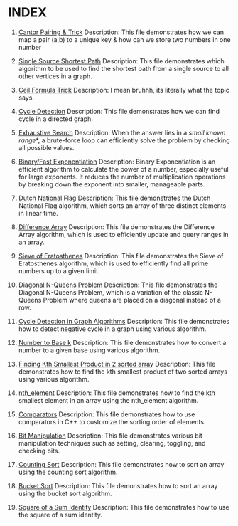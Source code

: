 # INDEX


1. [Cantor Pairing  & Trick](https://github.com/amangh30/dsa/blob/main/Learning/1.md)
   Description: This file demonstrates how we can map a pair (a,b) to a unique key & how can we store two numbers in one number

2. [Single Source Shortest Path](https://github.com/amangh30/dsa/blob/main/Learning/2.md)
   Description: This file demonstrates which algorithm to be used to find the shortest path from a single source to all other vertices in a graph.

3. [Ceil Formula Trick](https://github.com/amangh30/dsa/blob/main/Learning/3.md)
   Description: I mean bruhhh, its literally what the topic says.

4. [Cycle Detection](https://github.com/amangh30/dsa/blob/main/Learning/4.md)
   Description: This file demonstrates how we can find cycle in a directed graph.

5. [Exhaustive Search](https://github.com/amangh30/dsa/blob/main/Learning/5.md)
   Description: When the answer lies in a *small known range**, a brute-force loop can efficiently solve the problem by checking all possible values.

6. [Binary/Fast Exponentiation](https://github.com/amangh30/dsa/blob/main/Learning/6.md)
   Description: Binary Exponentiation is an efficient algorithm to calculate the power of a number, especially useful for large exponents. It reduces the number of multiplication operations by breaking down the exponent into smaller, manageable parts.

7. [Dutch National Flag](https://github.com/amangh30/dsa/blob/main/Learning/7.md)
   Description: This file demonstrates the Dutch National Flag algorithm, which sorts an array of three distinct elements in linear time.

8. [Difference Array](https://github.com/amangh30/dsa/blob/main/Learning/8.md)
   Description: This file demonstrates the Difference Array algorithm, which is used to efficiently update and query ranges in an array.

9. [Sieve of Eratosthenes](https://github.com/amangh30/dsa/blob/main/Learning/9.md)
   Description: This file demonstrates the Sieve of Eratosthenes algorithm, which is used to efficiently find all prime numbers up to a given limit.

10. [Diagonal N-Queens Problem](https://github.com/amangh30/dsa/blob/main/Learning/10.md)
    Description: This file demonstrates the Diagonal N-Queens Problem, which is a variation of the classic N-Queens Problem where queens are placed on a diagonal instead of a row.

11. [Cycle Detection in Graph Algorithms](https://github.com/amangh30/dsa/blob/main/Learning/11.md)
    Description: This file demonstrates how to detect negative cycle in a graph using various algorithm.

12. [Number to Base k](https://github.com/amangh30/dsa/blob/main/Learning/12.md)
    Description: This file demonstrates how to convert a number to a given base using various algorithm.

13. [Finding Kth Smallest Product in 2 sorted array](https://github.com/amangh30/dsa/blob/main/Learning/13.md)
    Description: This file demonstrates how to find the kth smallest product of two sorted arrays using various algorithm.

14. [nth_element](https://github.com/amangh30/dsa/blob/main/Learning/14.md)
    Description: This file demonstrates how to find the kth smallest element in an array using the nth_element algorithm.

15. [Comparators](https://github.com/amangh30/dsa/blob/main/Learning/15.md)
    Description: This file demonstrates how to use comparators in C++ to customize the sorting order of elements.

16. [Bit Manipulation](https://github.com/amangh30/dsa/blob/main/Learning/16.md)
    Description: This file demonstrates various bit manipulation techniques such as setting, clearing, toggling, and checking bits.

17. [Counting Sort](https://github.com/amangh30/dsa/blob/main/Learning/17.md)
    Description: This file demonstrates how to sort an array using the counting sort algorithm.

18. [Bucket Sort](https://github.com/amangh30/dsa/blob/main/Learning/18.md)
    Description: This file demonstrates how to sort an array using the bucket sort algorithm.

19. [Square of a Sum Identity](https://github.com/amangh30/dsa/blob/main/Learning/19.md)
    Description: This file demonstrates how to use the square of a sum identity.
